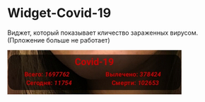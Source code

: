 # Widget-Covid-19
Виджет, который показывает кличество зараженных вирусом. (Прложение больше не работает)

![Иллюстрация к проекту](https://github.com/syncended/Widget-Covid-19/blob/master/%D0%A1%D0%BD%D0%B8%D0%BC%D0%BE%D0%BA.PNG)

